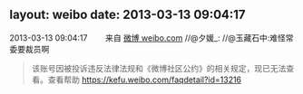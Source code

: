 layout: weibo
date: 2013-03-13 09:04:17
---
<meta name="referrer" content="no-referrer" />

2013-03-13 09:04:17  &nbsp;&nbsp;&nbsp;&nbsp;&nbsp;&nbsp; 来自 <a href="http://weibo.com/" rel="nofollow">微博 weibo.com</a>
//@夕媛_: //@玉藏石中:难怪常委要裁员啊
>  该账号因被投诉违反法律法规和《微博社区公约》的相关规定，现已无法查看。查看帮助 https://kefu.weibo.com/faqdetail?id=13216
